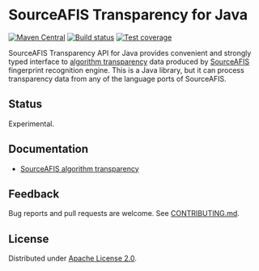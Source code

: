 <!--- Generated by scripts/configure.py --->
# SourceAFIS Transparency for Java

[![Maven Central](https://img.shields.io/maven-central/v/com.machinezoo.sourceafis/sourceafis-transparency)](https://search.maven.org/artifact/com.machinezoo.sourceafis/sourceafis-transparency)
[![Build status](https://github.com/robertvazan/sourceafis-transparency-java/workflows/build/badge.svg)](https://github.com/robertvazan/sourceafis-transparency-java/actions/workflows/build.yml)
[![Test coverage](https://codecov.io/gh/robertvazan/sourceafis-transparency-java/branch/master/graph/badge.svg)](https://codecov.io/gh/robertvazan/sourceafis-transparency-java)

SourceAFIS Transparency API for Java provides convenient and strongly typed interface
to [algorithm transparency](https://sourceafis.machinezoo.com/transparency/) data
produced by [SourceAFIS](https://sourceafis.machinezoo.com/) fingerprint recognition engine.
This is a Java library, but it can process transparency data from any of the language ports of SourceAFIS.

## Status

Experimental.

## Documentation

* [SourceAFIS algorithm transparency](https://sourceafis.machinezoo.com/transparency/)

## Feedback

Bug reports and pull requests are welcome. See [CONTRIBUTING.md](CONTRIBUTING.md).

## License

Distributed under [Apache License 2.0](LICENSE).
